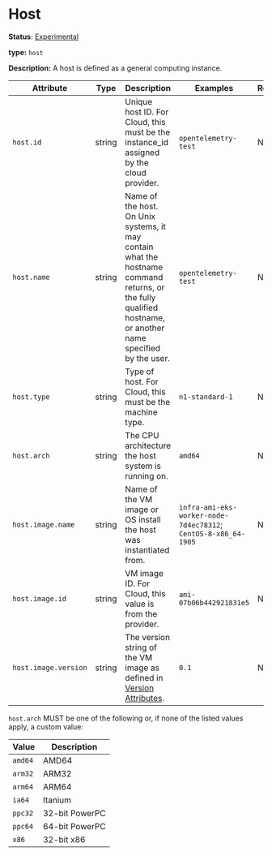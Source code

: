 # Host

**Status**: [Experimental](../../document-status.md)

**type:** `host`

**Description:** A host is defined as a general computing instance.

<!-- semconv host -->
| Attribute  | Type | Description  | Examples  | Required |
|---|---|---|---|---|
| `host.id` | string | Unique host ID. For Cloud, this must be the instance_id assigned by the cloud provider. | `opentelemetry-test` | No |
| `host.name` | string | Name of the host. On Unix systems, it may contain what the hostname command returns, or the fully qualified hostname, or another name specified by the user. | `opentelemetry-test` | No |
| `host.type` | string | Type of host. For Cloud, this must be the machine type. | `n1-standard-1` | No |
| `host.arch` | string | The CPU architecture the host system is running on. | `amd64` | No |
| `host.image.name` | string | Name of the VM image or OS install the host was instantiated from. | `infra-ami-eks-worker-node-7d4ec78312`; `CentOS-8-x86_64-1905` | No |
| `host.image.id` | string | VM image ID. For Cloud, this value is from the provider. | `ami-07b06b442921831e5` | No |
| `host.image.version` | string | The version string of the VM image as defined in [Version Attributes](README.md#version-attributes). | `0.1` | No |

`host.arch` MUST be one of the following or, if none of the listed values apply, a custom value:

| Value  | Description |
|---|---|
| `amd64` | AMD64 |
| `arm32` | ARM32 |
| `arm64` | ARM64 |
| `ia64` | Itanium |
| `ppc32` | 32-bit PowerPC |
| `ppc64` | 64-bit PowerPC |
| `x86` | 32-bit x86 |
<!-- endsemconv -->
